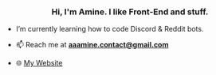 <h3 align="center">Hi, I'm Amine. I like Front-End and stuff.</h3>

-  I’m currently learning how to code Discord & Reddit bots.

- 📫 Reach me at **aaamine.contact@gmail.com**

- 🌐 <a href="https://aaamine.me/">My Website</a>



